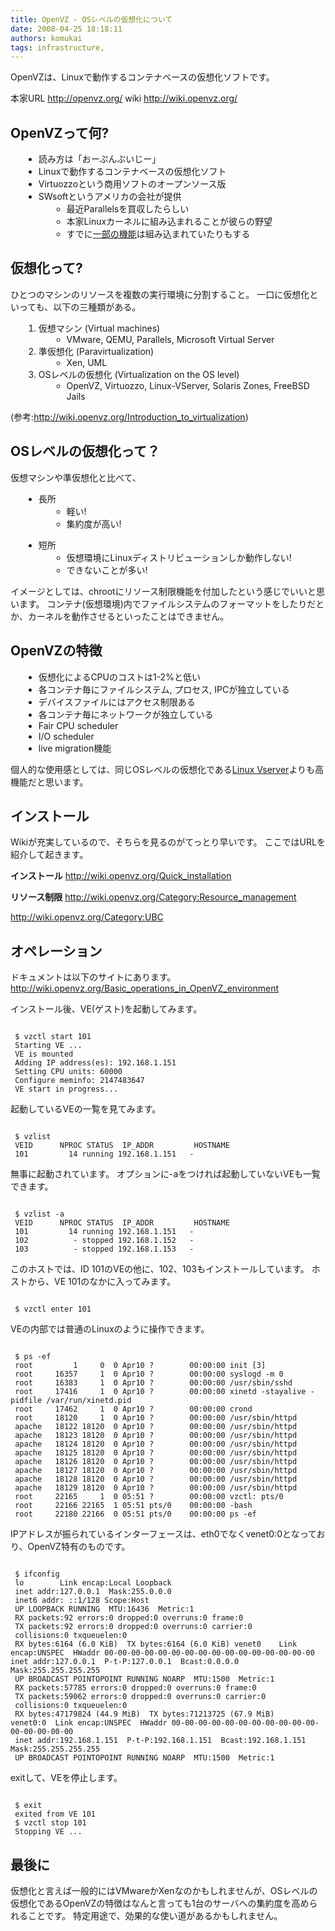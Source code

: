 ```yaml
---
title: OpenVZ - OSレベルの仮想化について
date: 2008-04-25 18:18:11
authors: komukai
tags: infrastructure, 
---
```

OpenVZは、Linuxで動作するコンテナベースの仮想化ソフトです。

本家URL
<a href="http://openvz.org/">http://openvz.org/</a>
wiki
<a href="http://wiki.openvz.org/">http://wiki.openvz.org/</a>

<!--more-->
<h2><span class="date"><a title="l0" name="l0"></a> </span><span class="title">OpenVZって何?</span></h2>
<ul style="margin-left: 1.5em">
	<li>読み方は「おーぷんぶいじー」</li>
	<li>Linuxで動作するコンテナベースの仮想化ソフト</li>
	<li>Virtuozzoという商用ソフトのオープンソース版</li>
	<li>SWsoftというアメリカの会社が提供
<ul style="margin-left: 1.5em">
	<li>最近Parallelsを買収したらしい</li>
	<li>本家Linuxカーネルに組み込まれることが彼らの野望</li>
	<li>すでに<a href="http://lwn.net/Articles/259217/">一部の機能</a>は組み込まれていたりもする</li>
</ul>
</li>
</ul>
<h2><span class="date"><a title="l1" name="l1"></a> </span><span class="title">仮想化って?</span></h2>
ひとつのマシンのリソースを複数の実行環境に分割すること。
一口に仮想化といっても、以下の三種類がある。
<ol style="margin-left: 1.5em">
	<li>仮想マシン (Virtual machines)
<ul style="margin-left: 1.5em">
	<li>VMware, QEMU, Parallels, Microsoft Virtual Server</li>
</ul>
</li>
	<li>準仮想化 (Paravirtualization)
<ul style="margin-left: 1.5em">
	<li> Xen, UML</li>
</ul>
</li>
	<li>OSレベルの仮想化 (Virtualization on the OS level)
<ul style="margin-left: 1.5em">
	<li> OpenVZ, Virtuozzo, Linux-VServer, Solaris Zones, FreeBSD Jails</li>
</ul>
</li>
</ol>
(参考:<a href="http://wiki.openvz.org/Introduction_to_virtualization">http://wiki.openvz.org/Introduction_to_virtualization</a>)
<h2><span class="date"><a title="l2" name="l2"></a> </span><span class="title">OSレベルの仮想化って？</span></h2>
仮想マシンや準仮想化と比べて、
<ul style="margin-left: 1.5em">
	<li>長所
<ul style="margin-left: 1.5em">
	<li>軽い!</li>
	<li>集約度が高い!</li>
</ul>
</li>
</ul>
<ul style="margin-left: 1.5em">
	<li>短所
<ul style="margin-left: 1.5em">
	<li>仮想環境にLinuxディストリビューションしか動作しない!</li>
	<li>できないことが多い!</li>
</ul>
</li>
</ul>
イメージとしては、chrootにリソース制限機能を付加したという感じでいいと思います。
コンテナ(仮想環境)内でファイルシステムのフォーマットをしたりだとか、カーネルを動作させるといったことはできません。
<h2><span class="date"><a title="l3" name="l3"></a> </span><span class="title">OpenVZの特徴</span></h2>
<ul style="margin-left: 1.5em">
	<li>仮想化によるCPUのコストは1-2%と低い</li>
	<li>各コンテナ毎にファイルシステム, プロセス, IPCが独立している</li>
	<li>デバイスファイルにはアクセス制限ある</li>
	<li>各コンテナ毎にネットワークが独立している</li>
	<li>Fair CPU scheduler</li>
	<li>I/O scheduler</li>
	<li>live migration機能</li>
</ul>
個人的な使用感としては、同じOSレベルの仮想化である<a href="http://linux-vserver.org/Wiki_Team">Linux Vserver</a>よりも高機能だと思います。
<h2><span class="date"><a title="l3" name="l3"></a> </span><span class="title">インストール</span></h2>
Wikiが充実しているので、そちらを見るのがてっとり早いです。
ここではURLを紹介して起きます。

<strong>インストール</strong>
<a href="http://wiki.openvz.org/Quick_installation">http://wiki.openvz.org/Quick_installation</a>

<strong>リソース制限</strong>
<a href="http://wiki.openvz.org/Category:Resource_management">http://wiki.openvz.org/Category:Resource_management</a>

<a href="http://wiki.openvz.org/Category:UBC">http://wiki.openvz.org/Category:UBC</a>
<h2><span class="date"><a title="l6" name="l6"></a> </span><span class="title">オペレーション</span></h2>
ドキュメントは以下のサイトにあります。
<a href="http://wiki.openvz.org/Basic_operations_in_OpenVZ_environment">http://wiki.openvz.org/Basic_operations_in_OpenVZ_environment</a>

インストール後、VE(ゲスト)を起動してみます。
<pre><code>
 $ vzctl start 101
 Starting VE ...
 VE is mounted
 Adding IP address(es): 192.168.1.151
 Setting CPU units: 60000
 Configure meminfo: 2147483647
 VE start in progress...</code></pre>
起動しているVEの一覧を見てみます。
<pre><code>
 $ vzlist
 VEID      NPROC STATUS  IP_ADDR         HOSTNAME
 101         14 running 192.168.1.151   -</code></pre>
無事に起動されています。
オプションに-aをつければ起動していないVEも一覧できます。
<pre><code>
 $ vzlist -a
 VEID      NPROC STATUS  IP_ADDR         HOSTNAME
 101         14 running 192.168.1.151   -
 102          - stopped 192.168.1.152   -
 103          - stopped 192.168.1.153   -</code></pre>
このホストでは、ID 101のVEの他に、102、103もインストールしています。
ホストから、VE 101のなかに入ってみます。
<pre><code>
 $ vzctl enter 101</code></pre>
VEの内部では普通のLinuxのように操作できます。
<pre><code>
 $ ps -ef
 root         1     0  0 Apr10 ?        00:00:00 init [3]
 root     16357     1  0 Apr10 ?        00:00:00 syslogd -m 0
 root     16383     1  0 Apr10 ?        00:00:00 /usr/sbin/sshd
 root     17416     1  0 Apr10 ?        00:00:00 xinetd -stayalive -pidfile /var/run/xinetd.pid
 root     17462     1  0 Apr10 ?        00:00:00 crond
 root     18120     1  0 Apr10 ?        00:00:00 /usr/sbin/httpd
 apache   18122 18120  0 Apr10 ?        00:00:00 /usr/sbin/httpd
 apache   18123 18120  0 Apr10 ?        00:00:00 /usr/sbin/httpd
 apache   18124 18120  0 Apr10 ?        00:00:00 /usr/sbin/httpd
 apache   18125 18120  0 Apr10 ?        00:00:00 /usr/sbin/httpd
 apache   18126 18120  0 Apr10 ?        00:00:00 /usr/sbin/httpd
 apache   18127 18120  0 Apr10 ?        00:00:00 /usr/sbin/httpd
 apache   18128 18120  0 Apr10 ?        00:00:00 /usr/sbin/httpd
 apache   18129 18120  0 Apr10 ?        00:00:00 /usr/sbin/httpd
 root     22165     1  0 05:51 ?        00:00:00 vzctl: pts/0
 root     22166 22165  1 05:51 pts/0    00:00:00 -bash
 root     22180 22166  0 05:51 pts/0    00:00:00 ps -ef</code></pre>
IPアドレスが振られているインターフェースは、eth0でなくvenet0:0となっており、OpenVZ特有のものです。
<pre><code>
 $ ifconfig
 lo        Link encap:Local Loopback
 inet addr:127.0.0.1  Mask:255.0.0.0
 inet6 addr: ::1/128 Scope:Host
 UP LOOPBACK RUNNING  MTU:16436  Metric:1
 RX packets:92 errors:0 dropped:0 overruns:0 frame:0
 TX packets:92 errors:0 dropped:0 overruns:0 carrier:0
 collisions:0 txqueuelen:0
 RX bytes:6164 (6.0 KiB)  TX bytes:6164 (6.0 KiB) venet0    Link encap:UNSPEC  HWaddr 00-00-00-00-00-00-00-00-00-00-00-00-00-00-00-00
inet addr:127.0.0.1  P-t-P:127.0.0.1  Bcast:0.0.0.0  Mask:255.255.255.255
 UP BROADCAST POINTOPOINT RUNNING NOARP  MTU:1500  Metric:1
 RX packets:57785 errors:0 dropped:0 overruns:0 frame:0
 TX packets:59062 errors:0 dropped:0 overruns:0 carrier:0
 collisions:0 txqueuelen:0
 RX bytes:47179824 (44.9 MiB)  TX bytes:71213725 (67.9 MiB)
venet0:0  Link encap:UNSPEC  HWaddr 00-00-00-00-00-00-00-00-00-00-00-00-00-00-00-00
 inet addr:192.168.1.151  P-t-P:192.168.1.151  Bcast:192.168.1.151  Mask:255.255.255.255
 UP BROADCAST POINTOPOINT RUNNING NOARP  MTU:1500  Metric:1</code></pre>
exitして、VEを停止します。
<pre><code>
 $ exit
 exited from VE 101
 $ vzctl stop 101
 Stopping VE ...</code></pre>
<h2><span class="date"><a title="l7" name="l7"></a> </span><span class="title">最後に</span></h2>
仮想化と言えば一般的にはVMwareかXenなのかもしれませんが、OSレベルの仮想化であるOpenVZの特徴はなんと言っても1台のサーバへの集約度を高められることです。
特定用途で、効果的な使い道があるかもしれません。